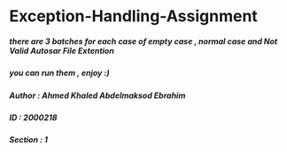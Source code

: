 # Exception-Handling-Assignment
##### there are 3 batches for each case of empty case , normal case and Not Valid Autosar File Extention
##### you can run them , enjoy :)

##### Author : Ahmed Khaled Abdelmaksod Ebrahim
##### ID : 2000218
##### Section : 1
